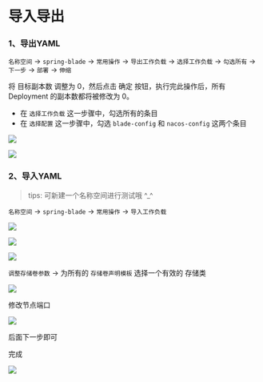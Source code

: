 # 导入导出

### 1、导出YAML

`名称空间` -> `spring-blade` -> `常用操作` -> `导出工作负载` -> `选择工作负载` -> `勾选所有` -> `下一步` -> `部署` -> `伸缩`

将 目标副本数 调整为 0，然后点击 确定 按钮，执行完此操作后，所有 Deployment 的副本数都将被修改为 0。

- 在 `选择工作负载` 这一步骤中，勾选所有的条目
- 在 `选择配置` 这一步骤中，勾选 `blade-config` 和 `nacos-config` 这两个条目

![](images/kuboard-springblade-export-yaml-01.png)

![](images/kuboard-springblade-export-yaml-02.png)

### 2、导入YAML

> tips: 可新建一个名称空间进行测试哦 ^_^

`名称空间` -> `spring-blade` -> `常用操作` -> `导入工作负载`

![](images/kuboard-springblade-import-yaml-01.png)

![](images/kuboard-springblade-import-yaml-02.png)

![](images/kuboard-springblade-import-yaml-03.png)

`调整存储卷参数` -> 为所有的 `存储卷声明模板` 选择一个有效的 存储类

![](images/kuboard-springblade-import-yaml-04.png)

修改节点端口

![](images/kuboard-springblade-import-yaml-05.png)

后面下一步即可

完成

![](images/kuboard-springblade-import-yaml-06.png)

